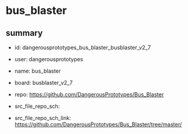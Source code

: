 # bus_blaster
 
## summary 
* id: dangerousprototypes_bus_blaster_busblaster_v2_7
* user: dangerousprototypes
* name: bus_blaster
* board: busblaster_v2_7
* repo: https://github.com/DangerousPrototypes/Bus_Blaster



* src_file_repo_sch: 
* src_file_repo_sch_link: https://github.com/DangerousPrototypes/Bus_Blaster/tree/master/




